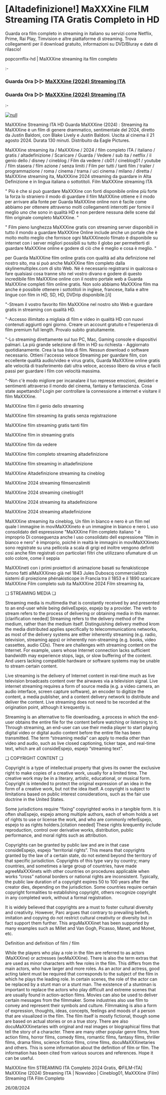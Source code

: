 # [Altadefinizione!] MaXXXine FILM Streaming ITA Gratis Completo in HD



Guarda ora film completo in streaming in italiano su servizi come Netflix, Prime, Rai Play, Timvision e altre piattaforme di streaming. Trova collegamenti per il download gratuito, informazioni su DVD/Bluray e date di rilascio!

popcornflix-hd | MaXXXine streaming ita film completo

:-

### Guarda Ora ▷▷ [MaXXXine (2024) Streaming ITA](https://popcornflix-hd.org/it/movie/1023922/maxxxine.html)

### Guarda Ora ▷▷ [MaXXXine (2024) Streaming ITA](https://popcornflix-hd.org/it/movie/1023922/maxxxine.html)

:-


[![null](https://static.wixstatic.com/media/855a25_043b5abeb4ae4d35ac003198e7fe56ed~mv2.gif)](https://popcornflix-hd.org/it/movie/1023922/maxxxine.html)

MaXXXine Streaming ITA HD
Guarda MaXXXine (2024) : Streaming ita MaXXXine è un film di genere drammatico, sentimentale del 2024, diretto da Justin Baldoni, con Blake Lively e Justin Baldoni. Uscita al cinema il 21 agosto 2024. Durata 130 minuti. Distribuito da Eagle Pictures.

MaXXXine streaming ita / MaXXXine / 2024 / film completo ITA / italiano / gratis / altadefinizione / Scaricare / Guarda / Vedere / sub ita / netflix / il genio dello / disney / cineblog / Film da vedere / cb01 / cineblog01 / youtube / film stasera / film azione / senza limiti / Film per tutti / tanti film / trailer / programmazione / roma / cinema / trama / uci cinema / milano / diretta / MaXXXine streaming ita, MaXXXine 2024 streaming da guardare in Alta Definizione e in lingua italiana o sottotitoli. Film MaXXXine streaming ITA

" Più è che si può guardare MaXXXine con fonti disponibile online più forte la forza lo straniero il modo di guardare il film MaXXXine ottiene e il modo per arrivare alla fonte per Guarda MaXXXine online non è facile come abbiamo per ottenere attraverso molti collegamenti interrotti per fornire il meglio uno che sono in qualità HD e non perdere nessuna delle scene dal film originale completo MaXXXine. "

" Film pieno lunghezza MaXXXine gratis con streaming server disponibili in tutto il mondo a guardare MaXXXine Online include anche un portale che è molto molto meglio che fornisce ogni MaXXXineolo filmato è disponibile su internet con i server migliori possibili su tutto il globo per permetterti di guardare MaXXXine online e godere di ciò che è meglio e cosa è meglio. "

per Guarda MaXXXine film online gratis con qualità ad alta definizione nel nostro sito, ma si può anche MaXXXine film completo dalla skylinemultiplex.com di sito Web. Né è necessario registrarsi in qualcosa o fare qualsiasi cosa tranne sito nel vostro divano e godere di questo incredibile film MaXXXine online con il nostro portale web a Guarda MaXXXine completi film online gratis. Non solo abbiamo MaXXXine film ma anche è possibile ottenere i sottotitoli in inglese, francese, Italia e altre lingue con film in HD, SD, HD, DVDrip disponibile.[/i]

"-Stream il vostro favorito film MaXXXine nel nostro sito Web e guardare gratis in streaming con qualità HD.

"-Accesso illimitato a migliaia di film e video in qualità HD con nuovi contenuti aggiunti ogni giorno. Creare un account gratuito e l'esperienza di film premium full length. Provalo subito gratuitamente.

"-Lo streaming direttamente sul tuo PC, Mac, Gaming console e dispositivi palmari. La più grande selezione di film in HD su richiesta - Aggiornato quotidianamente. Crea la tua lista di film. Nessun download o software necessario. Ottieni l'accesso veloce Streaming per guardare film, con eccellente qualità audio/video e virus gratis, Guarda MaXXXine online gratis alle velocità di trasferimento dati ultra veloce, accesso libero da virus e facili passi per guardare i film con velocità massima.

"-Non c'è modo migliore per incanalare il tuo represse emozioni, desideri e sentimenti attraverso il mondo del cinema, fantasy e fantascienza. Cosa state aspettando? Login per controllare la connessione a internet e visitare il film MaXXXine.

MaXXXine film il genio dello streaming

MaXXXine film streaming ita gratis senza registrazione

MaXXXine film streaming gratis tanti film

MaXXXine film in streaming gratis

MaXXXine film da vedere

MaXXXine film completo streaming altadefinizione

MaXXXine film streaming in altadefinizione

MaXXXine Altadefinizione streaming ita cineblog

MaXXXine 2024 streaming filmsenzalimiti

MaXXXine 2024 streaming cineblog01

MaXXXine 2024 streaming ita altadefinizione

MaXXXine 2024 streaming altadefinizione

MaXXXine streaming ita cineblog, Un film in bianco e nero è un film nel quale l immagine in moviMaXXXineto è un immagine in bianco e nero L uso consolidato dell espressione "MaXXXine Film completo italiano " è improprio Di conseguenza anche l uso consolidato dell espressione "film in bianco e nero" è improprio, poiché in realtà le immagini in moviMaXXXineto sono registrate su una pellicola a scala di grigi ed inoltre vengono definiti così anche film registrati con particolari filtri che utilizzano sfumature di un solo colore, come il seppia

MaXXXineti con i primi proiettori di animazione basati su fenakisticope furono fatti alMaXXXineo già nel 1843 Jules Duboscq commercializzò sistemi di proiezione phénakisticope in Francia tra il 1853 e il 1890 scaricare MaXXXine Film completo sub ita MaXXXine 2024 Film streaming ita,

❏ STREAMING MEDIA ❏

Streaming media is multimedia that is constantly received by and presented to an end-user while being deliveEspejo, espejo by a provider. The verb to stream refers to the process of delivering or obtaining media in this manner.[clarification needed] Streaming refers to the delivery method of the medium, rather than the medium itself. Distinguishing delivery method krom the media distributed applies specifically to telecommunications networks, as most of the delivery systems are either inherently streaming (e.g. radio, television, streaming apps) or inherently non-streaming (e.g. books, video cassettes, audio CDs). There are challenges with streaming content on the Internet. For example, users whose Internet connection lacks sufficient bandwidth may experience stops, lags, or slow buffering of the content. And users lacking compatible hardware or software systems may be unable to stream certain content.

Live streaming is the delivery of Internet content in real-time much as live television broadcasts content over the airwaves via a television signal. Live internet streaming requires a form of source media (e.g. a video camera, an audio interface, screen capture software), an encoder to digitize the content, a media publisher, and a content delivery network to distribute and deliver the content. Live streaming does not need to be recorded at the origination point, although it krequently is.

Streaming is an alternative to file downloading, a process in which the end-user obtains the entire file for the content before watching or listening to it. Through streaming, an end-user can use their media player to start playing digital video or digital audio content before the entire file has been transmitted. The term “streaming media” can apply to media other than video and audio, such as live closed captioning, ticker tape, and real-time text, which are all consideEspejo, espejo “streaming text”.

❏ COPYRIGHT CONTENT ❏

Copyright is a type of intellectual property that gives its owner the exclusive right to make copies of a creative work, usually for a limited time. The creative work may be in a literary, artistic, educational, or musical form. Copyright is intended to protect the original expression of an idea in the form of a creative work, but not the idea itself. A copyright is subject to limitations based on public interest considerations, such as the fair use doctrine in the United States.

Some jurisdictions require “fixing” copyrighted works in a tangible form. It is often shaEspejo, espejo among multiple authors, each of whom holds a set of rights to use or license the work, and who are commonly referEspejo, espejo to as rights holders.[citation needed] These rights krequently include reproduction, control over derivative works, distribution, public performance, and moral rights such as attribution.

Copyrights can be granted by public law and are in that case consideEspejo, espejo “territorial rights”. This means that copyrights granted by the law of a certain state, do not extend beyond the territory of that specific jurisdiction. Copyrights of this type vary by country; many countries, and sometimes a large group of countries, have made agreeMaXXXinets with other countries on procedures applicable when works “cross” national borders or national rights are inconsistent. Typically, the public law duration of a copyright expires 50 to 100 years after the creator dies, depending on the jurisdiction. Some countries require certain copyright formalities to establishing copyright, others recognize copyright in any completed work, without a formal registration.

It is widely believed that copyrights are a must to foster cultural diversity and creativity. However, Parc argues that contrary to prevailing beliefs, imitation and copying do not restrict cultural creativity or diversity but in fact support them further. This arguMaXXXinet has been supported by many examples such as Millet and Van Gogh, Picasso, Manet, and Monet, etc.

Definition and definition of film / film

While the players who play a role in the film are referred to as actors (MaXXXine) or actresses (woMaXXXine). There is also the term extras that are used as minor characters with few roles in the film. This differs from the main actors, who have larger and more roles. As an actor and actress, good acting talent must be required that corresponds to the subject of the film in which he plays the leading role. In certain scenes, the role of the actor can be replaced by a stunt man or a stunt man. The existence of a stuntman is important to replace the actors who play difficult and extreme scenes that are usually found in action-action films. Movies can also be used to deliver certain messages from the filmmaker. Some industries also use film to convey and represent their symbols and culture. Filmmaking is also a form of expression, thoughts, ideas, concepts, feelings and moods of a person that are visualized in the film. The film itself is mostly fictional, though some are based on actual stories or on a true story. There are also docuMaXXXinetaries with original and real images or biographical films that tell the story of a character. There are many other popular genre films, from action films, horror films, comedy films, romantic films, fantasy films, thriller films, drama films, science fiction films, crime films, docuMaXXXinetaries and others. This is some information about the definition of film or film. The information has been cited from various sources and references. Hope it can be useful.

MaXXXine film STREAMING ITA Completo 2024 Gratis, ©FILM-ITA] MaXXXine (2024) Streaming ITA | Nowvideo | Cineblog01, MaXXXine (Film) Streaming ITA Film Completo

26/08/2024
